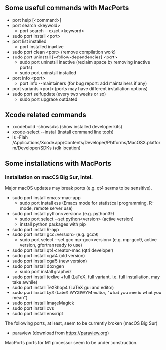 ## Some useful commands with MacPorts
+ port help \[\<command\>\]
+ port search \<keyword\>
  + port search --exact \<keyword\>
+ sudo port install \<port\>
+ port list installed
  + port installed inactive 
+ sudo port clean \<port\> (remove compilation work)
+ sudo port uninstall \[--follow-dependencies\] \<port\>
  + sudo port uninstall inactive (reclaim space by removing inactive ports) 
  + sudo port uninstall installed
+ port info \<port\>
  + port info --maintainers (for bug report: add maintainers if any)    
+ port variants \<port\> (ports may have different installation options)
+ sudo port selfupdate (every two weeks or so)
  + sudo port upgrade outdated

## Xcode related commands
+ xcodebuild -showsdks (show installed developer kits)
+ xcode-select --install (install command line tools)
+ ls -Flah /Applications/Xcode.app/Contents/Developer/Platforms/MacOSX.platform/Developer/SDKs (sdk location)

## Some installations with MacPorts 
### Installation on macOS Big Sur, Intel. 

Major macOS updates may break ports (e.g. qt4 seems to be sensitive).

+ sudo port install emacs-mac-app
  + sudo port install ess (Emacs mode for statistical programming, R-mode, remote server use)   
+ sudo port install python\<version\> (e.g. python39)
  + sudo port select --set python\<version\> (active version)    
  + install python packages with pip 
+ sudo port install R-app
+ sudo port install gcc\<version\> (e.g. gcc9)
  + sudo port select --set gcc mp-gcc\<version\> (e.g. mp-gcc9, active version, gfortran ready to use)
+ sudo port install qt4-creator-mac (qt4 developer)
+ sudo port install cgal4 (old version)
+ sudo port install cgal5 (new version)
+ sudo port install doxygen
  + sudo port install graphviz
+ sudo port install texlive +full (LaTeX, full variant, i.e. full installation, may take awhile)
+ sudo port install TeXShop4 (LaTeX gui and editor)
+ sudo port install LyX (LateX WYSIWYM editor, "what you see is what you mean")
+ sudo port install ImageMagick 
+ sudo port install cvs
+ sudo port install enscript

The following ports, at least, seem to be currently broken (macOS Big Sur)
+ paraview (download from https://paraview.org)

MacPorts ports for M1 processor seem to be under construction.


